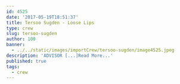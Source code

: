 ```yaml
---
id: 4525
date: '2017-05-19T18:51:37'
title: Tersoo Sugden - Loose Lips
type: crew
slug: tersoo-sugden
author: 100
banner:
  - ../../static/images/importCrew/tersoo-sugden/image4525.jpeg
description: 'ADVISOR [...]Read More...'
published: true
tags:
  - crew
---
```

